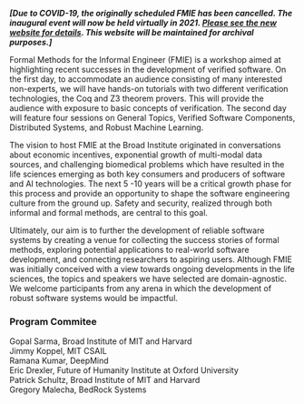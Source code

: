 **_[Due to COVID-19, the originally scheduled FMIE has been cancelled. The inaugural event will now be held virtually in 2021. [Please see the new website for details](http://fmie2021.github.io). This website will be maintained for archival purposes.]_**

Formal Methods for the Informal Engineer (FMIE) is a workshop aimed at highlighting recent successes in the development of verified software. On the first day, to accommodate an audience consisting of many interested non-experts, we will have hands-on tutorials with two different verification technologies, the Coq and Z3 theorem provers. This will provide the audience with exposure to basic concepts of verification. The second day will feature four sessions on General Topics, Verified Software Components, Distributed Systems, and Robust Machine Learning. 

The vision to host FMIE at the Broad Institute originated in conversations about economic incentives, exponential growth of multi-modal data sources, and challenging biomedical problems which have resulted in the life sciences emerging as both key consumers and producers of software and AI technologies. The next 5 -10 years will be a critical growth phase for this process and provide an opportunity to shape the software engineering culture from the ground up. Safety and security, realized through both informal and formal methods, are central to this goal.

Ultimately, our aim is to further the development of reliable software systems by creating a venue for collecting the success stories of formal methods, exploring potential applications to real-world software development, and connecting researchers to aspiring users. Although FMIE was initially conceived with a view towards ongoing developments in the life sciences, the topics and speakers we have selected are domain-agnostic. We welcome participants from any arena in which the development of robust software systems would be impactful.

### Program Commitee
Gopal Sarma, Broad Institute of MIT and Harvard  
Jimmy Koppel, MIT CSAIL  
Ramana Kumar, DeepMind  
Eric Drexler, Future of Humanity Institute at Oxford University  
Patrick Schultz, Broad Institute of MIT and Harvard  
Gregory Malecha, BedRock Systems  
